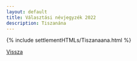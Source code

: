 ```yaml
---
layout: default
title: Választási névjegyzék 2022
description: Tiszanána
---
```


{% include settlementHTMLs/Tiszanaana.html %}

[Vissza](../)